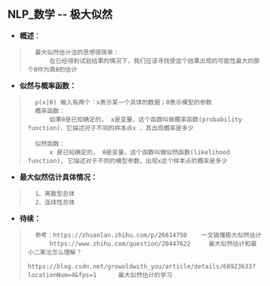 ## NLP_数学 -- 极大似然
- **概述**：
>
>       最大似然估计法的思想很简单：
>           在已经得到试验结果的情况下，我们应该寻找使这个结果出现的可能性最大的那个θ作为真θ的估计
>
>
>
>
>

- **似然与概率函数：**
>
>       p(x|θ) 输入有两个：x表示某一个具体的数据；θ表示模型的参数
>       概率函数：
>           如果θ是已知确定的， x是变量，这个函数叫做概率函数(probability function)，它描述对于不同的样本点x ，其出现概率是多少
>
>       似然函数：
>           x 是已知确定的， θ是变量，这个函数叫做似然函数(likelihood function), 它描述对于不同的模型参数，出现x这个样本点的概率是多少
>

- **最大似然估计具体情况：**
>
>       1、离散型总体
>       2、连续性总体
> 
>
>
>
>
>


- **待续：**
>
>       参考：https://zhuanlan.zhihu.com/p/26614750    一文搞懂极大似然估计
>           https://www.zhihu.com/question/20447622     最大似然估计和最小二乘法怎么理解？
>           https://blog.csdn.net/growoldwith_you/article/details/68923633?locationNum=4&fps=1      最大似然估计的学习
>
>
>
>
>
>
>
>
>
>
>
>
>
>
>
>
>
>
>
>
>
